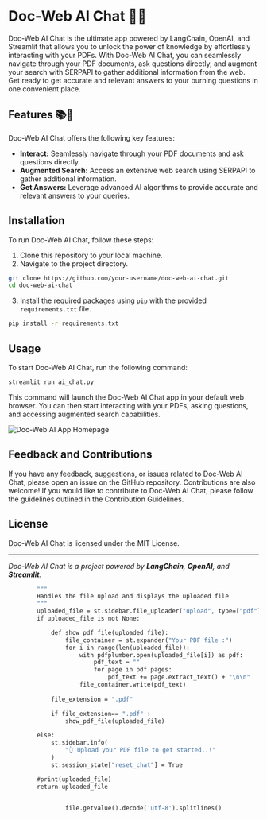 # Doc-Web AI Chat 💬🌐


Doc-Web AI Chat is the ultimate app powered by LangChain, OpenAI, and Streamlit that allows you to unlock the power of knowledge by effortlessly interacting with your PDFs. With Doc-Web AI Chat, you can seamlessly navigate through your PDF documents, ask questions directly, and augment your search with SERPAPI to gather additional information from the web. Get ready to get accurate and relevant answers to your burning questions in one convenient place.

## Features 📚🔎

Doc-Web AI Chat offers the following key features:

- **Interact:** Seamlessly navigate through your PDF documents and ask questions directly.
- **Augmented Search:** Access an extensive web search using SERPAPI to gather additional information.
- **Get Answers:** Leverage advanced AI algorithms to provide accurate and relevant answers to your queries.

## Installation

To run Doc-Web AI Chat, follow these steps:

1. Clone this repository to your local machine.
2. Navigate to the project directory.

```bash
git clone https://github.com/your-username/doc-web-ai-chat.git
cd doc-web-ai-chat
```
3. Install the required packages using `pip` with the provided `requirements.txt` file.
```bash
pip install -r requirements.txt
```
## Usage

To start Doc-Web AI Chat, run the following command:
```bash
streamlit run ai_chat.py
```
This command will launch the Doc-Web AI Chat app in your default web browser. You can then start interacting with your PDFs, asking questions, and accessing augmented search capabilities.

<img src="Doc-Web-ai.PNG" alt="Doc-Web AI App Homepage">

## Feedback and Contributions
If you have any feedback, suggestions, or issues related to Doc-Web AI Chat, please open an issue on the GitHub repository. Contributions are also welcome! If you would like to contribute to Doc-Web AI Chat, please follow the guidelines outlined in the Contribution Guidelines.

## License
Doc-Web AI Chat is licensed under the MIT License.

---

<p><em>Doc-Web AI Chat is a project powered by <strong>LangChain</strong>, <strong>OpenAI</strong>, and <strong>Streamlit</strong>.</em></p>

```def handle_upload():
        """
        Handles the file upload and displays the uploaded file
        """
        uploaded_file = st.sidebar.file_uploader("upload", type=["pdf"], label_visibility="collapsed", accept_multiple_files = True)
        if uploaded_file is not None:

            def show_pdf_file(uploaded_file):
                file_container = st.expander("Your PDF file :")
                for i in range(len(uploaded_file)):
                    with pdfplumber.open(uploaded_file[i]) as pdf:
                        pdf_text = ""
                        for page in pdf.pages:
                            pdf_text += page.extract_text() + "\n\n"
                    file_container.write(pdf_text)
            
            file_extension = ".pdf"

            if file_extension== ".pdf" :
                show_pdf_file(uploaded_file)

        else:
            st.sidebar.info(
                "👆 Upload your PDF file to get started..!"
            )
            st.session_state["reset_chat"] = True

        #print(uploaded_file)
        return uploaded_file


                file.getvalue().decode('utf-8').splitlines()
